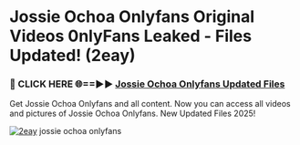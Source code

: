 # Jossie Ochoa Onlyfans Original Videos 0nlyFans Leaked - Files Updated! (2eay)

<h3>🔴 CLICK HERE 🌐==►► <a href="https://tinyurl.com/x26r9saj" rel="nofollow">Jossie Ochoa Onlyfans Updated Files</a></h3>

Get Jossie Ochoa Onlyfans and all content. Now you can access all videos and pictures of Jossie Ochoa Onlyfans. New Updated Files 2025!

[![2eay](https://i.imgur.com/LkgZPqh.gif)](https://tinyurl.com/x26r9saj)
jossie ochoa onlyfans